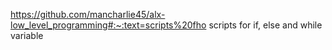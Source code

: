 https://github.com/mancharlie45/alx-low_level_programming#:~:text=scripts%20fho scripts for if, else and while variable
